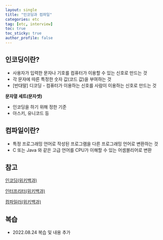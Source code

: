 ```yaml
---
layout: single
title: "인코딩과 컴파일"
categories: etc
tag: [etc, interview]
toc: true
toc_sticky: true
author_profile: false
---
```

## 인코딩이란?

* 사용자가 입력한 문자나 기호를 컴퓨터가 이용할 수 있는 신호로 만드는 것
* 각 문자에 따른 특정한 숫자 값(코드 값)을 부여하는 것
* [반대말] 디코딩 - 컴퓨터가 이용하는 신호를 사람이 이용하는 신호로 만드는 것



**문자열 세트(문자셋)**

* 인코딩을 하기 위해 정한 기준
* 아스키, 유니코드 등



## 컴파일이란?

* 특정 프로그래밍 언어로 작성된 프로그램을 다른 프로그래밍 언어로 변환하는 것
* C 또는 Java 와 같은 고급 언어를 CPU가 이해할 수 있는 어셈블리어로 변환



## 참고

<a href="https://ko.wikipedia.org/wiki/%EB%AC%B8%EC%9E%90_%EC%9D%B8%EC%BD%94%EB%94%A9" target="_blank">인코딩(위키백과)</a>

<a href="https://ko.wikipedia.org/wiki/%EC%9D%B8%ED%84%B0%ED%94%84%EB%A6%AC%ED%84%B0" target="_blank">인터프리터(위키백과)</a>

<a href="https://ko.wikipedia.org/wiki/%EC%BB%B4%ED%8C%8C%EC%9D%BC%EB%9F%AC" target="_blank">컴파일러(위키백과)</a>



## 복습

* 2022.08.24 복습 및 내용 추가
